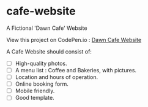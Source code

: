 # cafe-website
A Fictional 'Dawn Cafe' Website

View this project on CodePen.io : [Dawn Cafe Website](https://codepen.io/safirangi/full/NWjEvpg)

A Cafe Website should consist of: 
- [ ] High-quality photos.
- [ ] A menu list : Coffee and Bakeries, with pictures.
- [ ] Location and hours of operation.
- [ ] Online booking form.
- [ ] Mobile friendly.
- [ ] Good template.
